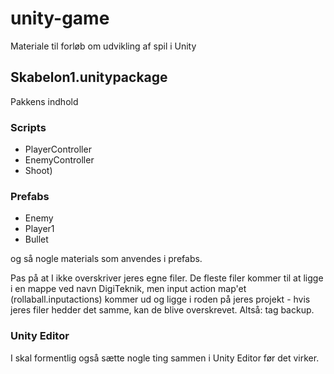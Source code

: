 # unity-game
Materiale til forløb om udvikling af spil i Unity


## Skabelon1.unitypackage
Pakkens indhold

### Scripts
- PlayerController
- EnemyController
- Shoot) 

### Prefabs 
- Enemy
- Player1
- Bullet

og så nogle materials som anvendes i prefabs.

Pas på at I ikke overskriver jeres egne filer. 
De fleste filer  kommer til at ligge i en mappe ved navn DigiTeknik, men input action map'et (rollaball.inputactions) kommer ud og ligge i roden på jeres projekt - hvis jeres filer hedder det samme, kan de blive overskrevet. Altså: tag backup.

### Unity Editor
I skal formentlig også sætte nogle ting sammen i Unity Editor før det virker.